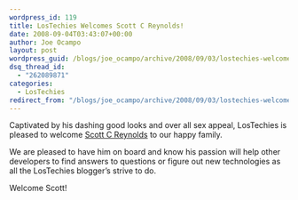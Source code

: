 ```yaml
---
wordpress_id: 119
title: LosTechies Welcomes Scott C Reynolds!
date: 2008-09-04T03:43:07+00:00
author: Joe Ocampo
layout: post
wordpress_guid: /blogs/joe_ocampo/archive/2008/09/03/lostechies-welcomes-scott-c-reynolds.aspx
dsq_thread_id:
  - "262089871"
categories:
  - LosTechies
redirect_from: "/blogs/joe_ocampo/archive/2008/09/03/lostechies-welcomes-scott-c-reynolds.aspx/"
---
```

Captivated by his dashing good looks and over all sex appeal, LosTechies is pleased to welcome <a href="https://lostechies.com/blogs/scottcreynolds/default.aspx" target="_blank">Scott C Reynolds</a> to our happy family. 

We are pleased to have him on board and know his passion will help other developers to find answers to questions or figure out new technologies as all the LosTechies blogger&#8217;s strive to do. 

Welcome Scott!